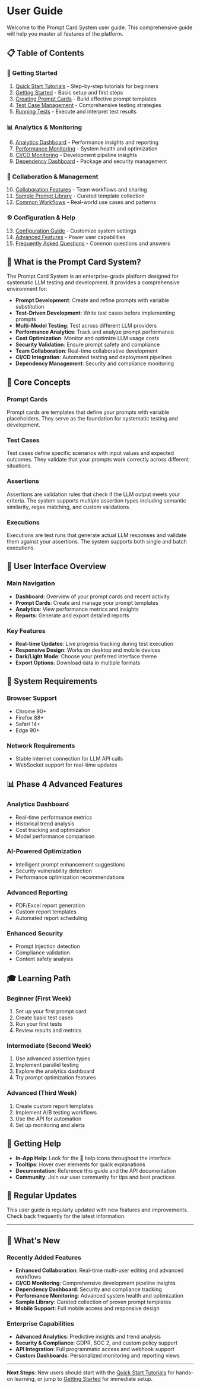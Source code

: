 # User Guide

Welcome to the Prompt Card System user guide. This comprehensive guide will help you master all features of the platform.

## 📋 Table of Contents

### 🚀 Getting Started
1. [Quick Start Tutorials](./quick-start-tutorials.md) - Step-by-step tutorials for beginners
2. [Getting Started](./getting-started.md) - Basic setup and first steps
3. [Creating Prompt Cards](./prompt-cards.md) - Build effective prompt templates
4. [Test Case Management](./test-cases.md) - Comprehensive testing strategies
5. [Running Tests](./running-tests.md) - Execute and interpret test results

### 📊 Analytics & Monitoring
6. [Analytics Dashboard](./analytics.md) - Performance insights and reporting
7. [Performance Monitoring](./performance-monitoring.md) - System health and optimization
8. [CI/CD Monitoring](./cicd-monitoring.md) - Development pipeline insights
9. [Dependency Dashboard](./dependency-dashboard.md) - Package and security management

### 🤝 Collaboration & Management
10. [Collaboration Features](./collaboration.md) - Team workflows and sharing
11. [Sample Prompt Library](./sample-prompts.md) - Curated template collection
12. [Common Workflows](./workflows.md) - Real-world use cases and patterns

### ⚙️ Configuration & Help
13. [Configuration Guide](./configuration.md) - Customize system settings
14. [Advanced Features](./advanced-features.md) - Power user capabilities
15. [Frequently Asked Questions](./faq.md) - Common questions and answers

## 🎯 What is the Prompt Card System?

The Prompt Card System is an enterprise-grade platform designed for systematic LLM testing and development. It provides a comprehensive environment for:

- **Prompt Development**: Create and refine prompts with variable substitution
- **Test-Driven Development**: Write test cases before implementing prompts
- **Multi-Model Testing**: Test across different LLM providers
- **Performance Analytics**: Track and analyze prompt performance
- **Cost Optimization**: Monitor and optimize LLM usage costs
- **Security Validation**: Ensure prompt safety and compliance
- **Team Collaboration**: Real-time collaborative development
- **CI/CD Integration**: Automated testing and deployment pipelines
- **Dependency Management**: Security and compliance monitoring

## 🚀 Core Concepts

### Prompt Cards
Prompt cards are templates that define your prompts with variable placeholders. They serve as the foundation for systematic testing and development.

### Test Cases
Test cases define specific scenarios with input values and expected outcomes. They validate that your prompts work correctly across different situations.

### Assertions
Assertions are validation rules that check if the LLM output meets your criteria. The system supports multiple assertion types including semantic similarity, regex matching, and custom validations.

### Executions
Executions are test runs that generate actual LLM responses and validate them against your assertions. The system supports both single and batch executions.

## 🎨 User Interface Overview

### Main Navigation
- **Dashboard**: Overview of your prompt cards and recent activity
- **Prompt Cards**: Create and manage your prompt templates
- **Analytics**: View performance metrics and insights
- **Reports**: Generate and export detailed reports

### Key Features
- **Real-time Updates**: Live progress tracking during test execution
- **Responsive Design**: Works on desktop and mobile devices
- **Dark/Light Mode**: Choose your preferred interface theme
- **Export Options**: Download data in multiple formats

## 🔧 System Requirements

### Browser Support
- Chrome 90+
- Firefox 88+
- Safari 14+
- Edge 90+

### Network Requirements
- Stable internet connection for LLM API calls
- WebSocket support for real-time updates

## 📊 Phase 4 Advanced Features

### Analytics Dashboard
- Real-time performance metrics
- Historical trend analysis
- Cost tracking and optimization
- Model performance comparison

### AI-Powered Optimization
- Intelligent prompt enhancement suggestions
- Security vulnerability detection
- Performance optimization recommendations

### Advanced Reporting
- PDF/Excel report generation
- Custom report templates
- Automated report scheduling

### Enhanced Security
- Prompt injection detection
- Compliance validation
- Content safety analysis

## 🎓 Learning Path

### Beginner (First Week)
1. Set up your first prompt card
2. Create basic test cases
3. Run your first tests
4. Review results and metrics

### Intermediate (Second Week)
1. Use advanced assertion types
2. Implement parallel testing
3. Explore the analytics dashboard
4. Try prompt optimization features

### Advanced (Third Week)
1. Create custom report templates
2. Implement A/B testing workflows
3. Use the API for automation
4. Set up monitoring and alerts

## 🤝 Getting Help

- **In-App Help**: Look for the 📖 help icons throughout the interface
- **Tooltips**: Hover over elements for quick explanations
- **Documentation**: Reference this guide and the API documentation
- **Community**: Join our user community for tips and best practices

## 🔄 Regular Updates

This user guide is regularly updated with new features and improvements. Check back frequently for the latest information.

---

## 🌟 What's New

### Recently Added Features
- **Enhanced Collaboration**: Real-time multi-user editing and advanced workflows
- **CI/CD Monitoring**: Comprehensive development pipeline insights
- **Dependency Dashboard**: Security and compliance tracking
- **Performance Monitoring**: Advanced system health and optimization
- **Sample Library**: Curated collection of proven prompt templates
- **Mobile Support**: Full mobile access and responsive design

### Enterprise Capabilities
- **Advanced Analytics**: Predictive insights and trend analysis
- **Security & Compliance**: GDPR, SOC 2, and custom policy support
- **API Integration**: Full programmatic access and webhook support
- **Custom Dashboards**: Personalized monitoring and reporting views

---

**Next Steps**: New users should start with the [Quick Start Tutorials](./quick-start-tutorials.md) for hands-on learning, or jump to [Getting Started](./getting-started.md) for immediate setup.